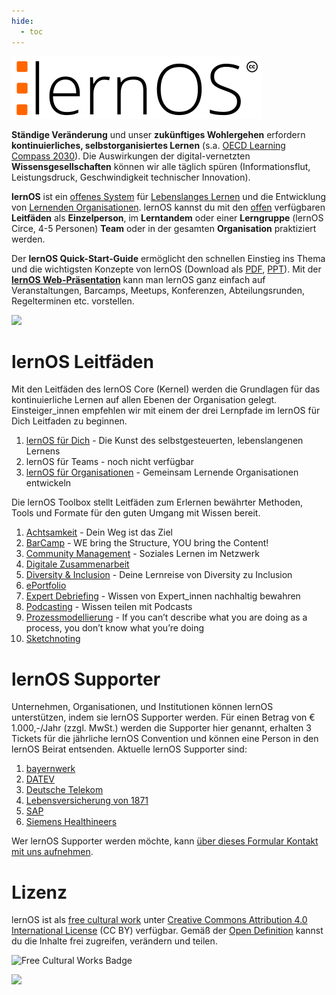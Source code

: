 ```yaml
---
hide:
  - toc
---
```

<style>
  .md-content__button {
    display: none;
  }
</style>
<img title="" src="https://github.com/cogneon/lernos-core/raw/master/images/lernOS%20Logo/lernOS-logo-400px.png" alt="">

**Ständige Veränderung** und unser **zukünftiges Wohlergehen** erfordern **kontinuierliches, selbstorganisiertes Lernen** (s.a. [OECD Learning Compass 2030](https://www.oecd.org/education/2030-project/contact/OECD_Lernkompass_2030.pdf)). Die Auswirkungen der digital-vernetzten **Wissensgesellschaften** können wir alle täglich spüren (Informationsflut, Leistungsdruck, Geschwindigkeit technischer Innovation).

**lernOS** ist ein [offenes System](https://de.wikipedia.org/wiki/Offenes_System) für [Lebenslanges Lernen](https://de.wikipedia.org/wiki/Lebenslanges_Lernen) und die Entwicklung von [Lernenden Organisationen](https://de.wikipedia.org/wiki/Lernende_Organisation). lernOS kannst du mit den [offen](https://opendefinition.org/od/2.1/de/) verfügbaren **Leitfäden** als **Einzelperson**, im **Lerntandem** oder einer **Lerngruppe** (lernOS Circe, 4-5 Personen) **Team** oder in der gesamten **Organisation** praktiziert werden.

Der **lernOS Quick-Start-Guide** ermöglicht den schnellen Einstieg ins Thema und die wichtigsten Konzepte von lernOS (Download als [PDF](lernOS-Quick-Start-Guide-de-v03.pdf), [PPT](lernOS-Quick-Start-Guide-de-v03.pptx)). Mit der **[lernOS Web-Präsentation](https://cogneon.github.io/lernos/de-slides/)** kann man lernOS ganz einfach auf Veranstaltungen, Barcamps, Meetups, Konferenzen, Abteilungsrunden, Regelterminen etc. vorstellen.

<a href="https://raw.githubusercontent.com/cogneon/lernos/master/images/lernOS-Quick-Start-Guide-de-v03.png"><img src="https://raw.githubusercontent.com/cogneon/lernos/master/images/lernOS-Quick-Start-Guide-de-v03.png" width=400px /></a>

# lernOS Leitfäden

Mit den Leitfäden des lernOS Core (Kernel) werden die Grundlagen für das kontinuierliche Lernen auf allen Ebenen der Organisation gelegt. Einsteiger_innen empfehlen wir mit einem der drei Lernpfade im lernOS für Dich Leitfaden zu beginnen.

1. [lernOS für Dich](https://cogneon.github.io/lernos-for-you/de/) - Die Kunst des selbstgesteuerten, lebenslangenen Lernens
2. lernOS für Teams - noch nicht verfügbar
3. [lernOS für Organisationen](https://cogneon.github.io/lernos-for-organizations/de/) - Gemeinsam Lernende Organisationen entwickeln

Die lernOS Toolbox stellt Leitfäden zum Erlernen bewährter Methoden, Tools und Formate für den guten Umgang mit Wissen bereit.

1. [Achtsamkeit](https://cogneon.github.io/lernos-achtsamkeit/de/) - Dein Weg ist das Ziel
2. [BarCamp](https://cogneon.github.io/lernos-barcamp/de/) - WE bring the Structure, YOU bring the Content!
3. [Community Management](https://cogneon.github.io/lernos-cmgmt/de/) - Soziales Lernen im Netzwerk
1. [Digitale Zusammenarbeit](https://cogneon.github.io/lernos-digitale-zusammenarbeit/de/)
4. [Diversity & Inclusion](https://cogneon.github.io/lernos-diversity/de/) - Deine Lernreise von Diversity zu Inclusion
5. [ePortfolio](https://cogneon.github.io/lernos-eportfolio/de/)
6. [Expert Debriefing](https://cogneon.github.io/lernos-expert-debriefing/de/) - Wissen von Expert_innen nachhaltig bewahren
7. [Podcasting](https://cogneon.github.io/lernos-podcasting/de/) - Wissen teilen mit Podcasts
8. [Prozessmodellierung](https://cogneon.github.io/lernos-prozessmodellierung/de/) - If you can’t describe what you are doing as a process, you don’t know what you’re doing
9. [Sketchnoting](https://cogneon.github.io/lernos-sketchnoting/de/)              

# lernOS Supporter

Unternehmen, Organisationen, und Institutionen können lernOS unterstützen, indem sie lernOS Supporter werden. Für einen Betrag von € 1.000,-/Jahr (zzgl. MwSt.) werden die Supporter hier genannt, erhalten 3 Tickets für die jährliche lernOS Convention und können eine Person in den lernOS Beirat entsenden. Aktuelle lernOS Supporter sind:

1. [bayernwerk](https://www.bayernwerk.de/)
1. [DATEV](https://www.datev.de/)
1. [Deutsche Telekom](https://www.telekom.de/)
1. [Lebensversicherung von 1871](https://www.lv1871.de/)
1. [SAP](https://www.sap.com/)
1. [Siemens Healthineers](https://www.siemens-healthineers.com/)

Wer lernOS Supporter werden möchte, kann [über dieses Formular Kontakt mit uns aufnehmen](https://cogneon.de/kontakt).

# Lizenz

lernOS ist als [free cultural work](https://creativecommons.org/share-your-work/public-domain/freeworks/) unter [Creative Commons Attribution 4.0 International License](https://creativecommons.org/licenses/by/4.0/) (CC BY) verfügbar. Gemäß der [Open Definition](https://opendefinition.org/od/2.1/de/) kannst du die Inhalte frei zugreifen, verändern und teilen.

![Free Cultural Works Badge](https://upload.wikimedia.org/wikipedia/commons/thumb/b/b7/Approved-for-free-cultural-works.svg/240px-Approved-for-free-cultural-works.svg.png)

![](images/cc-by.png)
